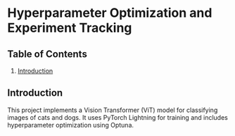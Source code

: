 # Hyperparameter Optimization and Experiment Tracking 

## Table of Contents
1. [Introduction](#introduction)

## Introduction
This project implements a Vision Transformer (ViT) model for classifying images of cats and dogs. It uses PyTorch Lightning for training and includes hyperparameter optimization using Optuna.

